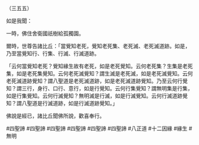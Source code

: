 （三五五）

如是我聞：

一時，佛住舍衛國祇樹給孤獨園。

爾時，世尊告諸比丘：「當覺知老死，覺知老死集、老死滅、老死滅道跡。如是，乃至當覺知行、行集、行滅、行滅道跡。

「云何當覺知老死？覺知緣生故有老死，如是老死覺知。云何老死集？生集是老死集，如是老死集覺知。云何老死滅覺知？謂生滅是老死滅，如是老死滅覺知。云何老死滅道跡覺知？謂八聖道是老死滅道跡，如是老死滅道跡覺知。乃至云何行覺知？謂三行，身行、口行、意行，如是行覺知。云何行集覺知？謂無明集是行集，如是行集覺知。云何行滅覺知？無明滅是行滅，如是行滅覺知。云何行滅道跡覺知？謂八聖道是行滅道跡，如是行滅道跡覺知。」

佛說是經已，諸比丘聞佛所說，歡喜奉行。



#四聖諦
#四聖諦
#四聖諦
#四聖諦
#四聖諦
#四聖諦
#八正道
#十二因緣
#緣生
#無明
